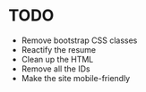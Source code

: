 # TODO

* Remove bootstrap CSS classes
* Reactify the resume
* Clean up the HTML
* Remove all the IDs
* Make the site mobile-friendly
